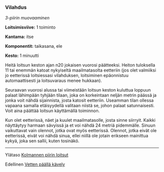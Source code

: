 ### Vilahdus

*3-piirin muovaaminen* 

**Loitsimisviive:** 1 toiminto

**Kantama:** itse

**Komponentit:** taikasana, ele

**Kesto:** 1 minuutti

Heitä loitsun keston ajan n20 jokaisen vuorosi päätteeksi. Heiton tuloksella 11 tai enemmän katoat nykyiseltä maailmatasolta eetteriin (jos olet valmiiksi jo eetterissä loitsiessasi vilahduksen, loitsiminen epäonnistuu automaattisesti ja loitsuvaraus menee hukkaan).

Seuraavan vuorosi alussa tai viimeistään loitsun keston kuluttua loppuun palaat lähimpään tyhjään tilaan, joka on korkeintaan neljän metrin päässä ja jonka voit nähdä sijainnista, josta katosit eetteriin. Useamman tilan ollessa vapaana samalla etäisyydellä valitaan niistä se, johon palaat satunnaisesti. Voit aina päättää loitsun käyttämällä toiminnon.
 
Kun olet eetterissä, näet ja kuulet maailmatasolle, josta sinne siirryit. Kaikki näyttäytyy harmaan sävyissä ja et voi nähdä 24 metriä pidemmälle. Sinuun vaikuttavat vain olennot, jotka ovat myös eetterissä. Olennot, jotka eivät ole eetterissä, eivät voi nähdä sinua, ellei niillä ole jotain erikseen mainittua kykyä, joka sen sallii, kuten tosinäkö.

----

Ylätaso [Kolmannen piirin loitsut](3_piirin_loitsut.md)

Edellinen [Vetten päällä kävely](Vetten_päällä_kävely.md)


